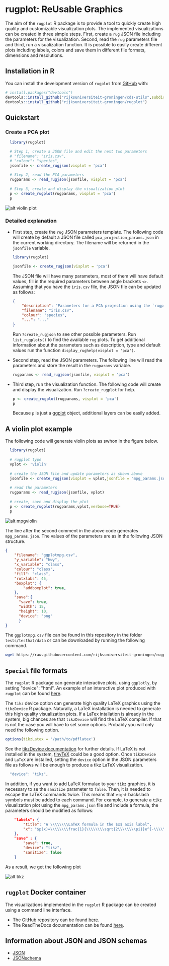 # rugplot: ReUsable Graphics

<!-- badges: start -->
<!-- badges: end -->

The aim of the `rugplot` R package is to provide a tool to quickly
create high quality and customizable visualization plots. The
implemented visualizations can be created in three simple steps. First,
create a ``rug`` JSON file including the parameters for the
visualization. Second, read the ``rug`` parameters file and third, run
a visualization function. It is possible to easily create different
plots including labels, colors and save them in different file
formats, dimensions and resolutions. <!-- This package has been built
on top of [ggplot](https://ggplot2.tidyverse.org/). -->

## Installation in R

You can install the development version of `rugplot` from
[GitHub](https://github.com/) with:

``` r
# install.packages("devtools")
devtools::install_github("rijksuniversiteit-groningen/cds-utils",subdir="rugutils")
devtools::install_github("rijksuniversiteit-groningen/rugplot")
```

## Quickstart

### Create a PCA plot

```r
  library(rugplot)

  # Step 1, create a JSON file and edit the next two parameters
  # "filename": "iris.csv",
  # "colour": "species",
  jsonfile <- create_rugjson(visplot = 'pca')
	
  # Step 2, read the PCA parameters
  rugparams <- read_rugjson(jsonfile, visplot = 'pca')
	
  # Step 3, create and display the visualization plot
  p <- create_rugplot(rugparams, visplot = 'pca')
  p
```

![alt violin plot](./tests/testthat/results/Rplots.pdf.png)

### Detailed explanation

- First step, create the `rug` JSON parameters template. The following
  code will create by default a JSON file called
  `pca_projection_params.json` in the current working directory. The
  filename will be returned in the `jsonfile` variable.

	```r
	library(rugplot)

	jsonfile <- create_rugjson(visplot = 'pca')
	```
	
	The JSON file will have many parameters, most of them will have
    default values, fill in the required parameters between angle
    brackets `<>`. Assuming that you have the `iris.csv` file, the
    JSON file can be updated as follows:
	
	```json
	{
		"description": "Parameters for a PCA projection using the `rugplot` R package",
		"filename": "iris.csv",
		"colour": "species",
		"...": "..."
	}
	```

	Run `?create_rugjson` to see other possible parameters. Run
    `list_rugplots()` to find the available `rug` plots. To get
    additional information about the parameters such as description,
    type and default values run the function `display_rughelp(visplot
    = 'pca')`.

- Second step, read the JSON parameters. The following line will read
  the parameters and store the result in the `rugparams` variable.

  ```r
  rugparams <- read_rugjson(jsonfile, visplot = 'pca')
  ```
- Third step, run the visualization function. The following code will
  create and display the visualization. Run `?create_rugplot` for help.
  
  ```r
  p <- create_rugplot(rugparams, visplot = 'pca')
  p
  ```
  
  Because `p` is just a
  [ggplot](https://ggplot2.tidyverse.org/reference/index.html) object,
  additional layers can be easily added.


## A violin plot example

The following code will generate violin plots as swhon in the figure below.

```r
  library(rugplot)
  
  # rugplot type
  vplot <- 'violin'
  
  # create the JSON file and update parameters as shown above
  jsonfile <- create_rugjson(visplot = vplot,jsonfile = "mpg_params.json")
  
  # read the parameters
  rugparams <- read_rugjson(jsonfile, vplot)
  
  # create, save and display the plot
  p <- create_rugplot(rugparams,vplot,verbose=TRUE)
  p
```

![alt mpgviolin](tests/testthat/results/ggplotmpg.csv-violin-20221009_203930.png)

The line after the second comment in the above code generates
`mpg_params.json`. The values of the parameters are as in the
following JSON structure.

```json
{
    "filename": "ggplotmpg.csv",
    "y_variable": "hwy",
    "x_variable": "class",
    "colour": "class",
    "fill": "class",
    "rotxlabs": 45,
    "boxplot": {
        "addboxplot": true,
    },
    "save":{
	  "save": true,
	  "width": 15,
	  "height": 10,
	  "device": "png"
	  }
}
```

The `ggplotmpg.csv` file can be found in this repository in the folder
`tests/testhat/data` or can be downloaded by running the following
command.

```bash
wget https://raw.githubusercontent.com/rijksuniversiteit-groningen/rugplot/master/tests/testthat/data/ggplotmpg.csv
```

## `Special` file formats

The `rugplot` R package can generate interactive plots, using
`ggplotly`, by setting "device": "html". An example of an interactive
plot produced with `rugplot` can be found
[here](https://docker-cds.readthedocs.io/en/latest/visualization/rvispack/rvispack.html). 

The `tikz` device option can generate high quality LaTeX graphics
using the `tikzDevice` R package. Naturally, a LaTeX installation is
needed to generate this high quality visualization plots. If a LaTex
intallation is already in the system, big chances are that
`tikzDevice` will find the LaTeX compiler. If that is not the case you
will have to set some options. Probably you will only need the
following option.

```r
options(tikzLatex = '/path/to/pdflatex')
```

See the [tikzDevice
documentation](https://cran.r-project.org/web/packages/tikzDevice/vignettes/tikzDevice.pdf)
for further details. If LaTeX is not installed in the system,
[tinyTeX](https://yihui.org/tinytex/#for-r-users) could be a good
option. Once `tikzDevice` and `LaTeX` are installed, setting the
`device` option in the JSON parameters file as follows will be enough
to produce a tikz LaTeX visualization.

```r
  "device": "tikz",
```

In addition, if you want to add LaTeX formulae to your `tikz`
graphics, it is necessary to se the `sanitize` parameter to
`false`. Then, it is needed to escape the LaTeX commands twice. This
means that `eight` backslash symbols must be added to each
command. For example, to generate a `tikz` visualization plot using
the ``mpg_params.json`` file and include a formula, the parameters
should be modified as follows:

```json
    "labels": {
        "title": "A \\\\\\\\LaTeX formula in the $x$ axis label",
        "x": "$p(x)=\\\\\\\\frac{1}{\\\\\\\\sqrt{2\\\\\\\\pi}}e^{-\\\\\\\\frac{x^2}{2}}$",
	},
	"save" : {
		"save": true,
		"device": "tikz",
		"sanitize": false
	}
```

As a result, we get the following plot

![alt tikz](tests/testthat/results/mpg-tikzformula.png)


## `rugplot` Docker container

The visualizations implemented in the `rugplot` R package can be
created using a command line interface.

- The GitHub repository can be found [here](https://github.com/rijksuniversiteit-groningen/docker-cds/tree/venus/feature/readme).
- The ReadTheDocs documentation can be found [here](https://docker-cds.readthedocs.io/en/latest/visualization/rvispack/rvispack.html).

## Information about JSON and JSON schemas

- [JSON](https://www.json.org/json-en.html) 
- [JSONschema](https://www.json.org/json-en.html)
